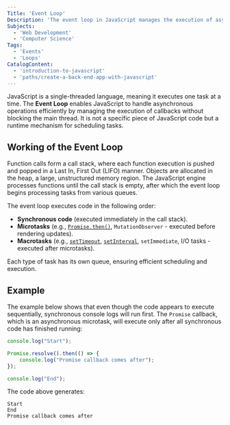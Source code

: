 ```yaml
---
Title: 'Event Loop' 
Description: 'The event loop in JavaScript manages the execution of asynchronous callbacks, allowing non-blocking operations and keeping the main thread responsive.' 
Subjects: 
  - 'Web Development'
  - 'Computer Science'
Tags: 
  - 'Events'
  - 'Loops'
CatalogContent: 
  - 'introduction-to-javascript'
  - 'paths/create-a-back-end-app-with-javascript'
---
```


JavaScript is a single-threaded language, meaning it executes one task at a time. The **Event Loop** enables JavaScript to handle asynchronous operations efficiently by managing the execution of callbacks without blocking the main thread. It is not a specific piece of JavaScript code but a runtime mechanism for scheduling tasks.

## Working of the Event Loop

Function calls form a call stack, where each function execution is pushed and popped in a Last In, First Out (LIFO) manner. Objects are allocated in the heap, a large, unstructured memory region. The JavaScript engine processes functions until the call stack is empty, after which the event loop begins processing tasks from various queues.

The event loop executes code in the following order:

- **Synchronous code** (executed immediately in the call stack).
- **Microtasks** (e.g., [`Promise.then()`](https://www.codecademy.com/resources/docs/javascript/promise/then), `MutationObserver` - executed before rendering updates).
- **Macrotasks** (e.g., [`setTimeout`](https://www.codecademy.com/resources/docs/javascript/window/setTimeout), [`setInterval`](https://www.codecademy.com/resources/docs/javascript/window/setInterval), `setImmediate`, I/O tasks - executed after microtasks).

Each type of task has its own queue, ensuring efficient scheduling and execution.

## Example

The example below shows that even though the code appears to execute sequentially, synchronous console logs will run first. The `Promise` callback, which is an asynchronous microtask, will execute only after all synchronous code has finished running:

```js
console.log("Start");

Promise.resolve().then(() => {
    console.log("Promise callback comes after");
});

console.log("End");
```

The code above generates:

```shell
Start
End
Promise callback comes after
```
